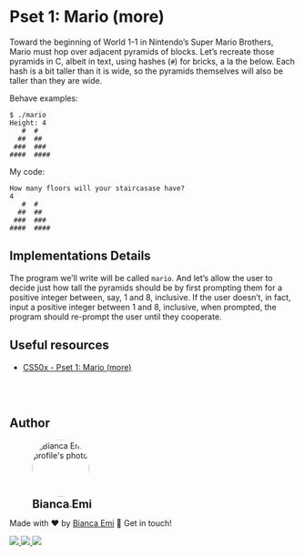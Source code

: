 ﻿# Pset 1: Mario (more)

Toward the beginning of World 1-1 in Nintendo’s Super Mario Brothers, Mario must hop over adjacent pyramids of blocks. Let’s recreate those pyramids in C, albeit in text, using hashes (`#`) for bricks, a la the below. Each hash is a bit taller than it is wide, so the pyramids themselves will also be taller than they are wide.

Behave examples:
```
$ ./mario
Height: 4
   #  #
  ##  ##
 ###  ###
####  ####
```

My code:
```
How many floors will your staircasase have?
4
   #  #
  ##  ##
 ###  ###
####  ####
```

## Implementations Details

The program we’ll write will be called `mario`. And let’s allow the user to decide just how tall the pyramids should be by first prompting them for a positive integer between, say, 1 and 8, inclusive. If the user doesn’t, in fact, input a positive integer between 1 and 8, inclusive, when prompted, the program should re-prompt the user until they cooperate.

## Useful resources
- [CS50x - Pset 1: Mario (more)](https://cs50.harvard.edu/x/2022/psets/1/mario/more/)

<br /><br />

## Author
<div sytle="display: inline-block;">
    <figure>
        <a href="https://github.com/bemibrando" target="_blank">
            <img style="border-radius: 50%;" src="https://avatars.githubusercontent.com/u/102377919?v=4" width="100px" alt="Bianca Emi profile's photo"> <br />
            <sub style="text-align: center; font-size: 1.4em;"><b>Bianca Emi</b></sub>
        </a>
    </figure>
    <p>Made with ♥ by <a href="https://github.com/bemibrando" target="_blank">Bianca Emi</a> 👋 Get in touch!</p>
    <div align="start">
        <a href="https://www.linkedin.com/in/bianca-emi/" target="_blank">
            <img src="https://img.shields.io/badge/LinkedIn-0077B5?style=for-the-badge&logo=linkedin&logoColor=white">
        </a>   
        <a href="https://twitter.com/bemibrando" target="_blank">
            <img src="https://img.shields.io/badge/Twitter-1DA1F2?style=for-the-badge&logo=twitter&logoColor=white">
        </a>   
        <a href="mailto: bemi.brando@outlook.com">
            <img src="https://img.shields.io/badge/bemi.brando@outlook.com-0078D4?style=for-the-badge&logo=microsoft-outlook&logoColor=white">
        </a><br/>
    </div>
</div>
